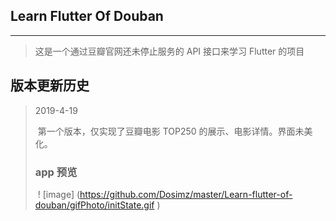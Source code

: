 ## Learn Flutter Of Douban

------

> 这是一个通过豆瓣官网还未停止服务的 API 接口来学习 Flutter 的项目

## 版本更新历史

> 2019-4-19
>
> ​	第一个版本，仅实现了豆瓣电影 TOP250 的展示、电影详情。界面未美化。
>
> ### 	app 预览
>
> ​	! [image] (https://github.com/Dosimz/master/Learn-flutter-of-douban/gifPhoto/initState.gif
)

